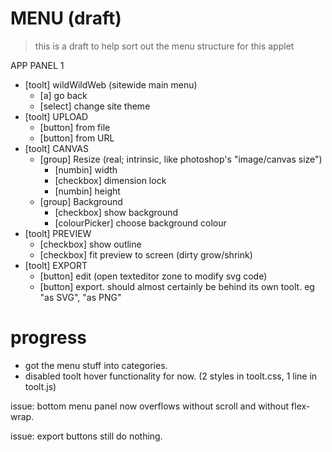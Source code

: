 # MENU (draft)
> this is a draft to help sort out the menu structure for this applet

APP PANEL 1
- [toolt] wildWildWeb (sitewide main menu)
    - [a] go back
    - [select] change site theme
- [toolt] UPLOAD
    - [button] from file
    - [button] from URL
- [toolt] CANVAS
    - [group] Resize (real; intrinsic, like photoshop's "image/canvas size")
        - [numbin] width
        - [checkbox] dimension lock
        - [numbin] height
    - [group] Background
        - [checkbox] show background 
        - [colourPicker] choose background colour
- [toolt] PREVIEW
    - [checkbox] show outline 
    - [checkbox] fit preview to screen (dirty grow/shrink)
- [toolt] EXPORT
    - [button] edit (open texteditor zone to modify svg code)
    - [button] export. should almost certainly be behind its own toolt. eg "as SVG", "as PNG"


    
# progress
- got the menu stuff into categories.
- disabled toolt hover functionality for now. (2 styles in toolt.css, 1 line in toolt.js)

issue: bottom menu panel now overflows without scroll and without flex-wrap.

issue: export buttons still do nothing.